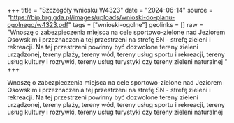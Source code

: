 +++
title = "Szczegóły wniosku W4323"
date = "2024-06-14"
source = "https://bip.brg.gda.pl/images/uploads/wnioski-do-planu-ogolnego/w4323.pdf"
tags = ["wnioski-ogolne"]
geolinks = []
raw = "Wnoszę o zabezpieczenia miejsca na cele sportowo-zielone nad Jeziorem Osowskim i przeznaczenia tej przestrzeni na strefę SN - strefę zieleni i rekreacji. Na tej przestrzeni powinny być dozwolone tereny zieleni urządzonej, tereny plaży, tereny wód, tereny usług sportu i rekreacji, tereny usług kultury i rozrywki, tereny usług turystyki czy tereny zieleni naturalnej  "
+++

Wnoszę o zabezpieczenia miejsca na cele sportowo-zielone nad Jeziorem Osowskim i
przeznaczenia tej przestrzeni na strefę SN - strefę zieleni i rekreacji. Na tej przestrzeni powinny
być dozwolone tereny zieleni urządzonej, tereny plaży, tereny wód, tereny usług sportu i
rekreacji, tereny usług kultury i rozrywki, tereny usług turystyki czy tereny zieleni naturalnej
 


